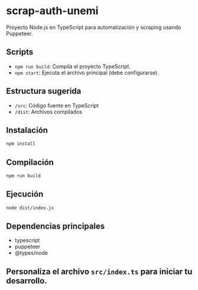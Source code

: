 # scrap-auth-unemi

Proyecto Node.js en TypeScript para automatización y scraping usando Puppeteer.

## Scripts
- `npm run build`: Compila el proyecto TypeScript.
- `npm start`: Ejecuta el archivo principal (debe configurarse).

## Estructura sugerida
- `/src`: Código fuente en TypeScript
- `/dist`: Archivos compilados

## Instalación
```bash
npm install
```

## Compilación
```bash
npm run build
```

## Ejecución
```bash
node dist/index.js
```

## Dependencias principales
- typescript
- puppeteer
- @types/node

## Personaliza el archivo `src/index.ts` para iniciar tu desarrollo.
